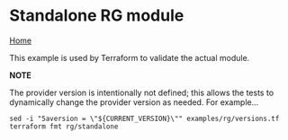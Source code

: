 # Standalone RG module

[Home](../../README.md)

This example is used by Terraform to validate the actual module. 

__NOTE__ 

The provider version is intentionally not defined; this allows the tests to dynamically change the provider version as needed. For example...

```shell
sed -i "5aversion = \"${CURRENT_VERSION}\"" examples/rg/versions.tf
terraform fmt rg/standalone
```

